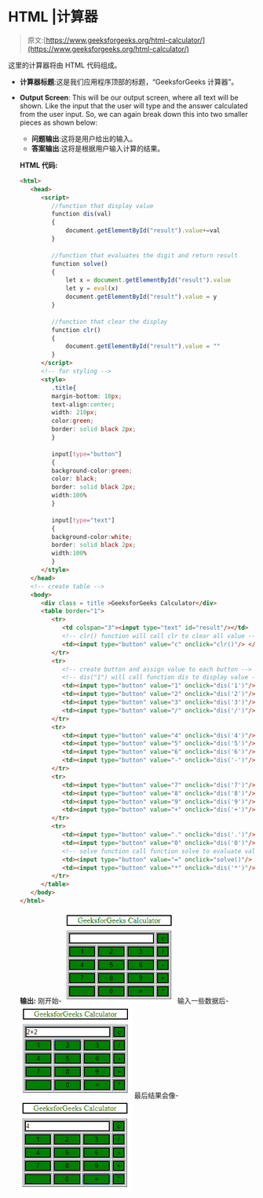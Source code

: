 # HTML |计算器

> 原文:[https://www.geeksforgeeks.org/html-calculator/](https://www.geeksforgeeks.org/html-calculator/)

这里的计算器将由 HTML 代码组成。

*   **计算器标题**:这是我们应用程序顶部的标题，“GeeksforGeeks 计算器”。
*   **Output Screen**: This will be our output screen, where all text will be shown. Like the input that the user will type and the answer calculated from the user input. So, we can again break down this into two smaller pieces as shown below:
    *   **问题输出**:这将是用户给出的输入。
    *   **答案输出**:这将是根据用户输入计算的结果。

    **HTML 代码:**

    ```html
    <html>
       <head>
          <script>
             //function that display value
             function dis(val)
             {
                 document.getElementById("result").value+=val
             }

             //function that evaluates the digit and return result
             function solve()
             {
                 let x = document.getElementById("result").value
                 let y = eval(x)
                 document.getElementById("result").value = y
             }

             //function that clear the display
             function clr()
             {
                 document.getElementById("result").value = ""
             }
          </script>
          <!-- for styling -->
          <style>
             .title{
             margin-bottom: 10px;
             text-align:center;
             width: 210px;
             color:green;
             border: solid black 2px;
             }

             input[type="button"]
             {
             background-color:green;
             color: black;
             border: solid black 2px;
             width:100%
             }

             input[type="text"]
             {
             background-color:white;
             border: solid black 2px;
             width:100%
             }
          </style>
       </head>
       <!-- create table -->
       <body>
          <div class = title >GeeksforGeeks Calculator</div>
          <table border="1">
             <tr>
                <td colspan="3"><input type="text" id="result"/></td>
                <!-- clr() function will call clr to clear all value -->
                <td><input type="button" value="c" onclick="clr()"/> </td>
             </tr>
             <tr>
                <!-- create button and assign value to each button -->
                <!-- dis("1") will call function dis to display value -->
                <td><input type="button" value="1" onclick="dis('1')"/> </td>
                <td><input type="button" value="2" onclick="dis('2')"/> </td>
                <td><input type="button" value="3" onclick="dis('3')"/> </td>
                <td><input type="button" value="/" onclick="dis('/')"/> </td>
             </tr>
             <tr>
                <td><input type="button" value="4" onclick="dis('4')"/> </td>
                <td><input type="button" value="5" onclick="dis('5')"/> </td>
                <td><input type="button" value="6" onclick="dis('6')"/> </td>
                <td><input type="button" value="-" onclick="dis('-')"/> </td>
             </tr>
             <tr>
                <td><input type="button" value="7" onclick="dis('7')"/> </td>
                <td><input type="button" value="8" onclick="dis('8')"/> </td>
                <td><input type="button" value="9" onclick="dis('9')"/> </td>
                <td><input type="button" value="+" onclick="dis('+')"/> </td>
             </tr>
             <tr>
                <td><input type="button" value="." onclick="dis('.')"/> </td>
                <td><input type="button" value="0" onclick="dis('0')"/> </td>
                <!-- solve function call function solve to evaluate value -->
                <td><input type="button" value="=" onclick="solve()"/> </td>
                <td><input type="button" value="*" onclick="dis('*')"/> </td>
             </tr>
          </table>
       </body>
    </html>   
    ```

    **输出:**
    刚开始-
    ![](img/d629493f730f65933fc74f2f74d15e12.png)
    输入一些数据后-
    ![](img/e2142d12bb21fcb84fac04823469c6a2.png)
    最后结果会像-
    ![](img/fa7059850e9e40fa3d5ea9dc60b5faf1.png)